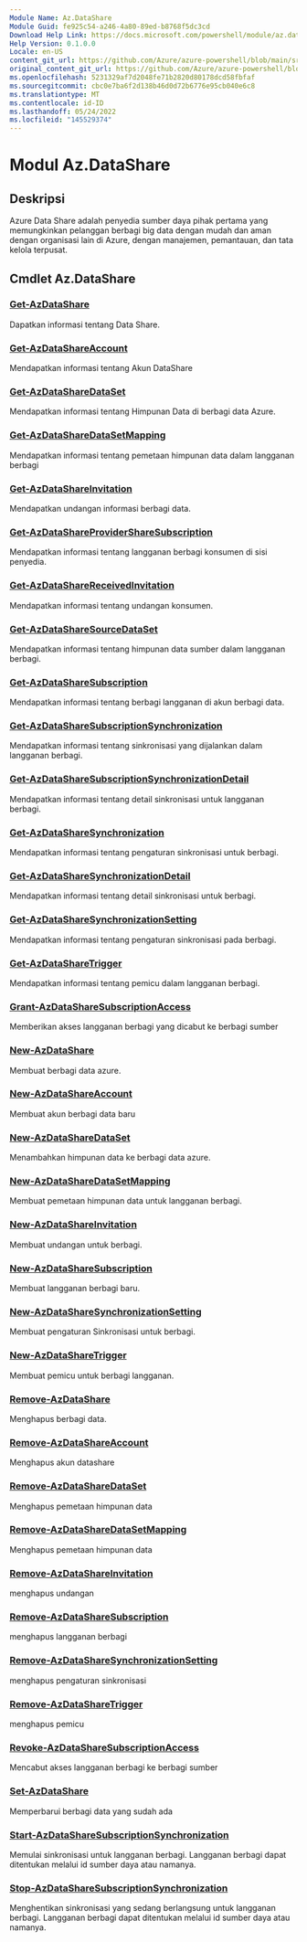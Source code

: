 ```yaml
---
Module Name: Az.DataShare
Module Guid: fe925c54-a246-4a80-89ed-b8768f5dc3cd
Download Help Link: https://docs.microsoft.com/powershell/module/az.datashare
Help Version: 0.1.0.0
Locale: en-US
content_git_url: https://github.com/Azure/azure-powershell/blob/main/src/DataShare/DataShare/help/Az.DataShare.md
original_content_git_url: https://github.com/Azure/azure-powershell/blob/main/src/DataShare/DataShare/help/Az.DataShare.md
ms.openlocfilehash: 5231329af7d2048fe71b2820d80178dcd58fbfaf
ms.sourcegitcommit: cbc0e7ba6f2d138b46d0d72b6776e95cb040e6c8
ms.translationtype: MT
ms.contentlocale: id-ID
ms.lasthandoff: 05/24/2022
ms.locfileid: "145529374"
---
```

# Modul Az.DataShare
## Deskripsi
Azure Data Share adalah penyedia sumber daya pihak pertama yang memungkinkan pelanggan berbagi big data dengan mudah dan aman dengan organisasi lain di Azure, dengan manajemen, pemantauan, dan tata kelola terpusat.

## Cmdlet Az.DataShare
### [Get-AzDataShare](Get-AzDataShare.md)
Dapatkan informasi tentang Data Share.

### [Get-AzDataShareAccount](Get-AzDataShareAccount.md)
Mendapatkan informasi tentang Akun DataShare

### [Get-AzDataShareDataSet](Get-AzDataShareDataSet.md)
Mendapatkan informasi tentang Himpunan Data di berbagi data Azure.

### [Get-AzDataShareDataSetMapping](Get-AzDataShareDataSetMapping.md)
Mendapatkan informasi tentang pemetaan himpunan data dalam langganan berbagi

### [Get-AzDataShareInvitation](Get-AzDataShareInvitation.md)
Mendapatkan undangan informasi berbagi data.

### [Get-AzDataShareProviderShareSubscription](Get-AzDataShareProviderShareSubscription.md)
Mendapatkan informasi tentang langganan berbagi konsumen di sisi penyedia.

### [Get-AzDataShareReceivedInvitation](Get-AzDataShareReceivedInvitation.md)
Mendapatkan informasi tentang undangan konsumen.

### [Get-AzDataShareSourceDataSet](Get-AzDataShareSourceDataSet.md)
Mendapatkan informasi tentang himpunan data sumber dalam langganan berbagi.

### [Get-AzDataShareSubscription](Get-AzDataShareSubscription.md)
Mendapatkan informasi tentang berbagi langganan di akun berbagi data.

### [Get-AzDataShareSubscriptionSynchronization](Get-AzDataShareSubscriptionSynchronization.md)
Mendapatkan informasi tentang sinkronisasi yang dijalankan dalam langganan berbagi.

### [Get-AzDataShareSubscriptionSynchronizationDetail](Get-AzDataShareSubscriptionSynchronizationDetail.md)
Mendapatkan informasi tentang detail sinkronisasi untuk langganan berbagi.

### [Get-AzDataShareSynchronization](Get-AzDataShareSynchronization.md)
Mendapatkan informasi tentang pengaturan sinkronisasi untuk berbagi.

### [Get-AzDataShareSynchronizationDetail](Get-AzDataShareSynchronizationDetail.md)
Mendapatkan informasi tentang detail sinkronisasi untuk berbagi.

### [Get-AzDataShareSynchronizationSetting](Get-AzDataShareSynchronizationSetting.md)
Mendapatkan informasi tentang pengaturan sinkronisasi pada berbagi.

### [Get-AzDataShareTrigger](Get-AzDataShareTrigger.md)
Mendapatkan informasi tentang pemicu dalam langganan berbagi.

### [Grant-AzDataShareSubscriptionAccess](Grant-AzDataShareSubscriptionAccess.md)
Memberikan akses langganan berbagi yang dicabut ke berbagi sumber

### [New-AzDataShare](New-AzDataShare.md)
Membuat berbagi data azure.

### [New-AzDataShareAccount](New-AzDataShareAccount.md)
Membuat akun berbagi data baru

### [New-AzDataShareDataSet](New-AzDataShareDataSet.md)
Menambahkan himpunan data ke berbagi data azure.

### [New-AzDataShareDataSetMapping](New-AzDataShareDataSetMapping.md)
Membuat pemetaan himpunan data untuk langganan berbagi.

### [New-AzDataShareInvitation](New-AzDataShareInvitation.md)
Membuat undangan untuk berbagi.

### [New-AzDataShareSubscription](New-AzDataShareSubscription.md)
Membuat langganan berbagi baru.

### [New-AzDataShareSynchronizationSetting](New-AzDataShareSynchronizationSetting.md)
Membuat pengaturan Sinkronisasi untuk berbagi.

### [New-AzDataShareTrigger](New-AzDataShareTrigger.md)
Membuat pemicu untuk berbagi langganan.

### [Remove-AzDataShare](Remove-AzDataShare.md)
Menghapus berbagi data.

### [Remove-AzDataShareAccount](Remove-AzDataShareAccount.md)
Menghapus akun datashare

### [Remove-AzDataShareDataSet](Remove-AzDataShareDataSet.md)
Menghapus pemetaan himpunan data

### [Remove-AzDataShareDataSetMapping](Remove-AzDataShareDataSetMapping.md)
Menghapus pemetaan himpunan data

### [Remove-AzDataShareInvitation](Remove-AzDataShareInvitation.md)
menghapus undangan

### [Remove-AzDataShareSubscription](Remove-AzDataShareSubscription.md)
menghapus langganan berbagi

### [Remove-AzDataShareSynchronizationSetting](Remove-AzDataShareSynchronizationSetting.md)
menghapus pengaturan sinkronisasi

### [Remove-AzDataShareTrigger](Remove-AzDataShareTrigger.md)
menghapus pemicu

### [Revoke-AzDataShareSubscriptionAccess](Revoke-AzDataShareSubscriptionAccess.md)
Mencabut akses langganan berbagi ke berbagi sumber

### [Set-AzDataShare](Set-AzDataShare.md)
Memperbarui berbagi data yang sudah ada

### [Start-AzDataShareSubscriptionSynchronization](Start-AzDataShareSubscriptionSynchronization.md)
Memulai sinkronisasi untuk langganan berbagi. Langganan berbagi dapat ditentukan melalui id sumber daya atau namanya.

### [Stop-AzDataShareSubscriptionSynchronization](Stop-AzDataShareSubscriptionSynchronization.md)
Menghentikan sinkronisasi yang sedang berlangsung untuk langganan berbagi. Langganan berbagi dapat ditentukan melalui id sumber daya atau namanya.

